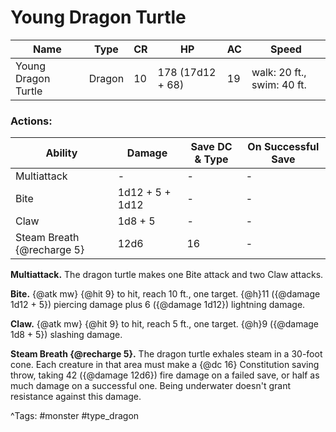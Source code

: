 # Young Dragon Turtle

| Name | Type | CR | HP | AC | Speed |
|------|------|----|----|----|-------|
| Young Dragon Turtle | Dragon | 10 | 178 (17d12 + 68) | 19 | walk: 20 ft., swim: 40 ft. |

### Actions:

| Ability | Damage | Save DC & Type | On Successful Save |
|---------|--------|----------------|--------------------|
| Multiattack | - | - | - |
| Bite | 1d12 + 5 + 1d12 | - | - |
| Claw | 1d8 + 5 | - | - |
| Steam Breath {@recharge 5} | 12d6 | 16 | - |


**Multiattack.** The dragon turtle makes one Bite attack and two Claw attacks.

**Bite.** {@atk mw} {@hit 9} to hit, reach 10 ft., one target. {@h}11 ({@damage 1d12 + 5}) piercing damage plus 6 ({@damage 1d12}) lightning damage.

**Claw.** {@atk mw} {@hit 9} to hit, reach 5 ft., one target. {@h}9 ({@damage 1d8 + 5}) slashing damage.

**Steam Breath {@recharge 5}.** The dragon turtle exhales steam in a 30-foot cone. Each creature in that area must make a {@dc 16} Constitution saving throw, taking 42 ({@damage 12d6}) fire damage on a failed save, or half as much damage on a successful one. Being underwater doesn't grant resistance against this damage.

^Tags: #monster #type_dragon